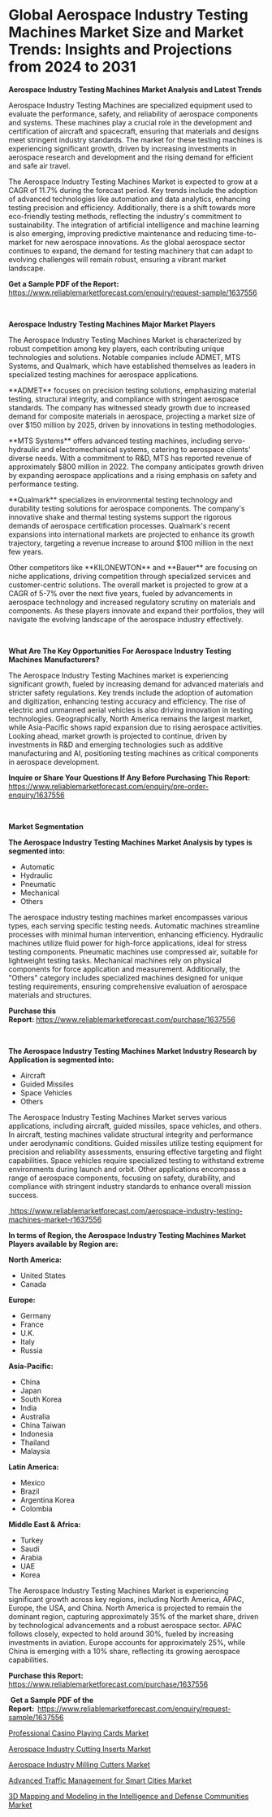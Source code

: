 <p><h1>Global Aerospace Industry Testing Machines Market Size and Market Trends: Insights and Projections from 2024 to 2031</h1></p><p><strong>Aerospace Industry Testing Machines Market Analysis and Latest Trends</strong></p>
<p><p>Aerospace Industry Testing Machines are specialized equipment used to evaluate the performance, safety, and reliability of aerospace components and systems. These machines play a crucial role in the development and certification of aircraft and spacecraft, ensuring that materials and designs meet stringent industry standards. The market for these testing machines is experiencing significant growth, driven by increasing investments in aerospace research and development and the rising demand for efficient and safe air travel.</p><p>The Aerospace Industry Testing Machines Market is expected to grow at a CAGR of 11.7% during the forecast period. Key trends include the adoption of advanced technologies like automation and data analytics, enhancing testing precision and efficiency. Additionally, there is a shift towards more eco-friendly testing methods, reflecting the industry's commitment to sustainability. The integration of artificial intelligence and machine learning is also emerging, improving predictive maintenance and reducing time-to-market for new aerospace innovations. As the global aerospace sector continues to expand, the demand for testing machinery that can adapt to evolving challenges will remain robust, ensuring a vibrant market landscape.</p></p>
<p><strong>Get a Sample PDF of the Report:&nbsp;</strong> <a href="https://www.reliablemarketforecast.com/enquiry/request-sample/1637556?utm_campaign=1097&utm_medium=2&utm_source=Github&utm_content=ia&utm_term=07122024&utm_id=aerospace-industry-testing-machines">https://www.reliablemarketforecast.com/enquiry/request-sample/1637556</a></p>
<p>&nbsp;</p>
<p><strong>Aerospace Industry Testing Machines Major Market Players</strong></p>
<p><p>The Aerospace Industry Testing Machines Market is characterized by robust competition among key players, each contributing unique technologies and solutions. Notable companies include ADMET, MTS Systems, and Qualmark, which have established themselves as leaders in specialized testing machines for aerospace applications.</p><p>**ADMET** focuses on precision testing solutions, emphasizing material testing, structural integrity, and compliance with stringent aerospace standards. The company has witnessed steady growth due to increased demand for composite materials in aerospace, projecting a market size of over $150 million by 2025, driven by innovations in testing methodologies.</p><p>**MTS Systems** offers advanced testing machines, including servo-hydraulic and electromechanical systems, catering to aerospace clients' diverse needs. With a commitment to R&D, MTS has reported revenue of approximately $800 million in 2022. The company anticipates growth driven by expanding aerospace applications and a rising emphasis on safety and performance testing.</p><p>**Qualmark** specializes in environmental testing technology and durability testing solutions for aerospace components. The company's innovative shake and thermal testing systems support the rigorous demands of aerospace certification processes. Qualmark's recent expansions into international markets are projected to enhance its growth trajectory, targeting a revenue increase to around $100 million in the next few years.</p><p>Other competitors like **KILONEWTON** and **Bauer** are focusing on niche applications, driving competition through specialized services and customer-centric solutions. The overall market is projected to grow at a CAGR of 5-7% over the next five years, fueled by advancements in aerospace technology and increased regulatory scrutiny on materials and components. As these players innovate and expand their portfolios, they will navigate the evolving landscape of the aerospace industry effectively.</p></p>
<p>&nbsp;</p>
<p><strong>What Are The Key Opportunities For Aerospace Industry Testing Machines Manufacturers?</strong></p>
<p><p>The Aerospace Industry Testing Machines market is experiencing significant growth, fueled by increasing demand for advanced materials and stricter safety regulations. Key trends include the adoption of automation and digitization, enhancing testing accuracy and efficiency. The rise of electric and unmanned aerial vehicles is also driving innovation in testing technologies. Geographically, North America remains the largest market, while Asia-Pacific shows rapid expansion due to rising aerospace activities. Looking ahead, market growth is projected to continue, driven by investments in R&D and emerging technologies such as additive manufacturing and AI, positioning testing machines as critical components in aerospace development.</p></p>
<p><strong>Inquire or Share Your Questions If Any Before Purchasing This Report:</strong> <a href="https://www.reliablemarketforecast.com/enquiry/pre-order-enquiry/1637556?utm_campaign=1097&utm_medium=2&utm_source=Github&utm_content=ia&utm_term=07122024&utm_id=aerospace-industry-testing-machines">https://www.reliablemarketforecast.com/enquiry/pre-order-enquiry/1637556</a></p>
<p>&nbsp;</p>
<p><strong>Market Segmentation</strong></p>
<p><strong>The Aerospace Industry Testing Machines Market Analysis by types is segmented into:</strong></p>
<p><ul><li>Automatic</li><li>Hydraulic</li><li>Pneumatic</li><li>Mechanical</li><li>Others</li></ul></p>
<p><p>The aerospace industry testing machines market encompasses various types, each serving specific testing needs. Automatic machines streamline processes with minimal human intervention, enhancing efficiency. Hydraulic machines utilize fluid power for high-force applications, ideal for stress testing components. Pneumatic machines use compressed air, suitable for lightweight testing tasks. Mechanical machines rely on physical components for force application and measurement. Additionally, the "Others" category includes specialized machines designed for unique testing requirements, ensuring comprehensive evaluation of aerospace materials and structures.</p></p>
<p><strong>Purchase this Report:&nbsp;</strong><a href="https://www.reliablemarketforecast.com/purchase/1637556?utm_campaign=1097&utm_medium=2&utm_source=Github&utm_content=ia&utm_term=07122024&utm_id=aerospace-industry-testing-machines">https://www.reliablemarketforecast.com/purchase/1637556</a></p>
<p>&nbsp;</p>
<p><strong>The Aerospace Industry Testing Machines Market Industry Research by Application is segmented into:</strong></p>
<p><ul><li>Aircraft</li><li>Guided Missiles</li><li>Space Vehicles</li><li>Others</li></ul></p>
<p><p>The Aerospace Industry Testing Machines Market serves various applications, including aircraft, guided missiles, space vehicles, and others. In aircraft, testing machines validate structural integrity and performance under aerodynamic conditions. Guided missiles utilize testing equipment for precision and reliability assessments, ensuring effective targeting and flight capabilities. Space vehicles require specialized testing to withstand extreme environments during launch and orbit. Other applications encompass a range of aerospace components, focusing on safety, durability, and compliance with stringent industry standards to enhance overall mission success.</p></p>
<p><a href="https://www.reliablemarketforecast.com/aerospace-industry-testing-machines-market-r1637556?utm_campaign=1097&utm_medium=2&utm_source=Github&utm_content=ia&utm_term=07122024&utm_id=aerospace-industry-testing-machines">&nbsp;https://www.reliablemarketforecast.com/aerospace-industry-testing-machines-market-r1637556</a></p>
<p><strong>In terms of Region, the Aerospace Industry Testing Machines Market Players available by Region are:</strong></p>
<p>
    <p> <strong> North America: </strong>
        <ul>
            <li>United States</li>
            <li>Canada</li>
        </ul>
        </p> 
    <p> <strong> Europe: </strong>
        <ul>
            <li>Germany</li>
            <li>France</li>
            <li>U.K.</li>
            <li>Italy</li>
            <li>Russia</li>
        </ul>
        </p> 
    <p> <strong> Asia-Pacific: </strong>
        <ul>
            <li>China</li>
            <li>Japan</li>
            <li>South Korea</li>
            <li>India</li>
            <li>Australia</li>
            <li>China Taiwan</li>
            <li>Indonesia</li>
            <li>Thailand</li>
            <li>Malaysia</li>
        </ul>
        </p> 
    <p> <strong> Latin America: </strong>
        <ul>
            <li>Mexico</li>
            <li>Brazil</li>
            <li>Argentina Korea</li>
            <li>Colombia</li>
        </ul>
        </p> 
    <p> <strong> Middle East & Africa: </strong>
        <ul>
            <li>Turkey</li>
            <li>Saudi</li>
            <li>Arabia</li>
            <li>UAE</li>
            <li>Korea</li>
        </ul>
    </p>
    </p>
<p><p>The Aerospace Industry Testing Machines Market is experiencing significant growth across key regions, including North America, APAC, Europe, the USA, and China. North America is projected to remain the dominant region, capturing approximately 35% of the market share, driven by technological advancements and a robust aerospace sector. APAC follows closely, expected to hold around 30%, fueled by increasing investments in aviation. Europe accounts for approximately 25%, while China is emerging with a 10% share, reflecting its growing aerospace capabilities.</p></p>
<p><strong>Purchase this Report: </strong><a href="https://www.reliablemarketforecast.com/purchase/1637556?utm_campaign=1097&utm_medium=2&utm_source=Github&utm_content=ia&utm_term=07122024&utm_id=aerospace-industry-testing-machines">https://www.reliablemarketforecast.com/purchase/1637556</a></p>
<p>&nbsp;<strong>Get a Sample PDF of the Report:&nbsp;&nbsp;</strong><a href="https://www.reliablemarketforecast.com/enquiry/request-sample/1637556?utm_campaign=1097&utm_medium=2&utm_source=Github&utm_content=ia&utm_term=07122024&utm_id=aerospace-industry-testing-machines">https://www.reliablemarketforecast.com/enquiry/request-sample/1637556</a></p>
<p><strong></strong></p>
<p><p><a href="https://issuu.com/reportprime-2/docs/professional-casino-playing-cards-market-size-2030?utm_campaign=1097&utm_medium=2&utm_source=Github&utm_content=ia&utm_term=07122024&utm_id=aerospace-industry-testing-machines">Professional Casino Playing Cards Market</a></p><p><a href="https://github.com/lashaunm5st/Market-Research-Report-List-1/blob/main/aerospace-industry-cutting-inserts-market.md?utm_campaign=1097&utm_medium=2&utm_source=Github&utm_content=ia&utm_term=07122024&utm_id=aerospace-industry-testing-machines">Aerospace Industry Cutting Inserts Market</a></p><p><a href="https://github.com/osbornrdaflalo/Market-Research-Report-List-1/blob/main/aerospace-industry-milling-cutters-market.md?utm_campaign=1097&utm_medium=2&utm_source=Github&utm_content=ia&utm_term=07122024&utm_id=aerospace-industry-testing-machines">Aerospace Industry Milling Cutters Market</a></p><p><a href="https://www.linkedin.com/pulse/overview-advanced-traffic-management-smart-citiesmarket-3ch2e?utm_campaign=1097&utm_medium=2&utm_source=Github&utm_content=ia&utm_term=07122024&utm_id=aerospace-industry-testing-machines">Advanced Traffic Management for Smart Cities Market</a></p><p><a href="https://www.linkedin.com/pulse/the-hashub-gdiff?utm_campaign=1097&utm_medium=2&utm_source=Github&utm_content=ia&utm_term=07122024&utm_id=aerospace-industry-testing-machines">3D Mapping and Modeling in the Intelligence and Defense Communities Market</a></p></p>